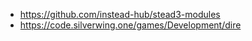 * https://github.com/instead-hub/stead3-modules
* https://code.silverwing.one/games/Development/dire
